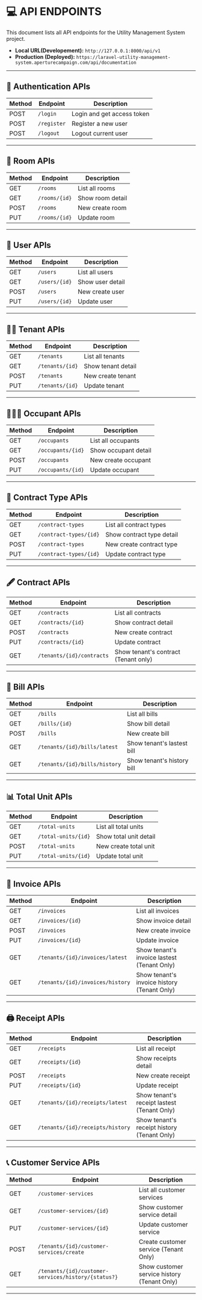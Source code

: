 # 💻 API ENDPOINTS

This document lists all API endpoints for the Utility Management System project.

- **Local URL(Developement):** `http://127.0.0.1:8000/api/v1`
- **Production (Deployed):** `https://laravel-utility-management-system.aperturecampaign.com/api/documentation`

---

## 👮 Authentication APIs

| Method | Endpoint | Description |
|--------|----------|-------------|
| POST | `/login` | Login and get access token |
| POST | `/register` | Register a new user |
| POST | `/logout` | Logout current user |

---

## 🏬 Room APIs

| Method | Endpoint | Description |
|--------|----------|-------------|
| GET | `/rooms` | List all rooms |
| GET | `/rooms/{id}` | Show room detail |
| POST | `/rooms` | New create room |
| PUT | `/rooms/{id}` | Update room |

---

## 👨 User APIs

| Method | Endpoint | Description |
|--------|----------|-------------|
| GET | `/users` | List all users |
| GET | `/users/{id}` | Show user detail |
| POST | `/users` | New create user |
| PUT | `/users/{id}` | Update user |

---

## 👨‍🦱 Tenant APIs

| Method | Endpoint | Description |
|--------|----------|-------------|
| GET | `/tenants` | List all tenants |
| GET | `/tenants/{id}` | Show tenant detail |
| POST | `/tenants` | New create tenant |
| PUT | `/tenants/{id}` | Update tenant |

---

## 👨‍👩‍👧 Occupant APIs

| Method | Endpoint | Description |
|--------|----------|-------------|
| GET | `/occupants` | List all occupants |
| GET | `/occupants/{id}` | Show occupant detail |
| POST | `/occupants` | New create occupant |
| PUT | `/occupants/{id}` | Update occupant |

---

## 📜 Contract Type APIs

| Method | Endpoint | Description |
|--------|----------|-------------|
| GET | `/contract-types` | List all contract types |
| GET | `/contract-types/{id}` | Show contract type detail |
| POST | `/contract-types` | New create contract type |
| PUT | `/contract-types/{id}` | Update contract type |

---

## 🖋️ Contract APIs

| Method | Endpoint | Description |
|--------|----------|-------------|
| GET | `/contracts` | List all contracts |
| GET | `/contracts/{id}` | Show contract detail |
| POST | `/contracts` | New create contract |
| PUT | `/contracts/{id}` | Update contract |
| GET | `/tenants/{id}/contracts` | Show tenant's contract (Tenant only) |

---

## 💸 Bill APIs

| Method | Endpoint | Description |
|--------|----------|-------------|
| GET | `/bills` | List all bills |
| GET | `/bills/{id}` | Show bill detail |
| POST | `/bills` | New create bill |
| GET | `/tenants/{id}/bills/latest` | Show tenant's lastest bill |
| GET | `/tenants/{id}/bills/history` | Show tenant's history bill |

---

## 📊 Total Unit APIs

| Method | Endpoint | Description |
|--------|----------|-------------|
| GET | `/total-units` | List all total units |
| GET | `/total-units/{id}` | Show total unit detail |
| POST | `/total-units` | New create total unit |
| PUT | `/total-units/{id}` | Update total unit |

---

## 🧮 Invoice APIs

| Method | Endpoint | Description |
|--------|----------|-------------|
| GET | `/invoices` | List all invoices |
| GET | `/invoices/{id}` | Show invoice detail |
| POST | `/invoices` | New create invoice |
| PUT | `/invoices/{id}` | Update invoice |
| GET | `/tenants/{id}/invoices/latest` | Show tenant's invoice lastest (Tenant Only) |
| GET | `/tenants/{id}/invoices/history` | Show tenant's invoice history (Tenant Only) |

---

## 🖨️ Receipt APIs

| Method | Endpoint | Description |
|--------|----------|-------------|
| GET | `/receipts` | List all receipt |
| GET | `/receipts/{id}` | Show receipts detail |
| POST | `/receipts` | New create receipt |
| PUT | `/receipts/{id}` | Update receipt |
| GET | `/tenants/{id}/receipts/latest` | Show tenant's receipt lastest (Tenant Only) |
| GET | `/tenants/{id}/receipts/history` | Show tenant's receipt history (Tenant Only) |

---

## 📞 Customer Service APIs

| Method | Endpoint | Description |
|--------|----------|-------------|
| GET | `/customer-services` | List all customer services |
| GET | `/customer-services/{id}` | Show customer service detail |
| PUT | `/customer-services/{id}` | Update customer service |
| POST | `/tenants/{id}/customer-services/create` | Create customer service (Tenant Only) |
| GET | `/tenants/{id}/customer-services/history/{status?}` | Show customer service history (Tenant Only) |

---
